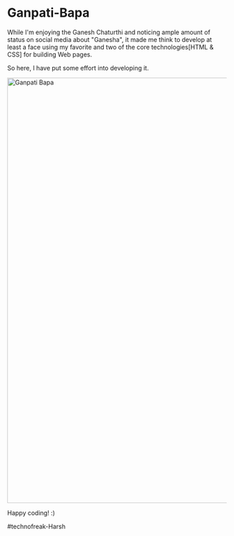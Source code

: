 # Ganpati-Bapa
While I'm enjoying the Ganesh Chaturthi and noticing ample amount of status on social media about "Ganesha", it made me think to develop at least a face using my favorite and two of the core technologies[HTML & CSS] for building Web pages.

So here, I have put some effort into developing it.

<img width="975" alt="Ganpati Bapa" src="https://user-images.githubusercontent.com/20071194/187957096-e30098e4-75f6-4ba7-9db4-f51c9dc68125.png">


Happy coding! :) 

#technofreak-Harsh
